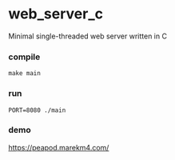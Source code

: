 # web_server_c
Minimal single-threaded web server written in C

### compile
```make main```

### run
```PORT=8080 ./main```

### demo
https://peapod.marekm4.com/
